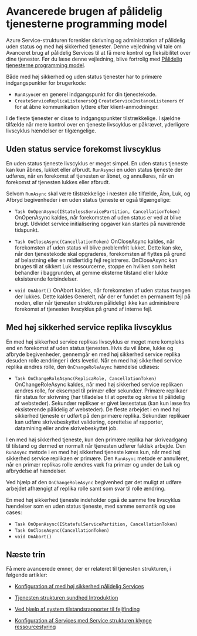 <properties
   pageTitle="Avancerede brugen af pålidelig tjenester | Microsoft Azure"
   description="Få mere at vide om avancerede brugen af tjenesten strukturerede pålidelig Services for større fleksibilitet i dine tjenester."
   services="Service-Fabric"
   documentationCenter=".net"
   authors="vturecek"
   manager="timlt"
   editor="masnider"/>

<tags
   ms.service="Service-Fabric"
   ms.devlang="dotnet"
   ms.topic="article"
   ms.tgt_pltfrm="NA"
   ms.workload="NA"
   ms.date="10/19/2016"
   ms.author="vturecek"/>

# <a name="advanced-usage-of-the-reliable-services-programming-model"></a>Avancerede brugen af pålidelig tjenesterne programming model
Azure Service-strukturen forenkler skrivning og administration af pålidelig uden status og med høj sikkerhed tjenester. Denne vejledning vil tale om Avanceret brug af pålidelig Services til at få mere kontrol og fleksibilitet over dine tjenester. Før du læse denne vejledning, blive fortrolig med [Pålidelig tjenesterne programming model](service-fabric-reliable-services-introduction.md).

Både med høj sikkerhed og uden status tjenester har to primære indgangspunkter for brugerkode:

 - `RunAsync`er en generel indgangspunkt for din tjenestekode.
 - `CreateServiceReplicaListeners`og `CreateServiceInstanceListeners` er for at åbne kommunikation lyttere efter klient-anmodninger.
 
I de fleste tjenester er disse to indgangspunkter tilstrækkelige. I sjældne tilfælde når mere kontrol over en tjeneste livscyklus er påkrævet, yderligere livscyklus hændelser er tilgængelige.

## <a name="stateless-service-instance-lifecycle"></a>Uden status service forekomst livscyklus

En uden status tjeneste livscyklus er meget simpel. En uden status tjeneste kan kun åbnes, lukket eller afbrudt. `RunAsync`i en uden status tjeneste der udføres, når en forekomst af tjenesten er åbnet, og annulleres, når en forekomst af tjenesten lukkes eller afbrudt. 

Selvom `RunAsync` skal være tilstrækkelige i næsten alle tilfælde, Åbn, Luk, og Afbryd begivenheder i en uden status tjeneste er også tilgængelige:

- `Task OnOpenAsync(IStatelessServicePartition, CancellationToken)`
  OnOpenAsync kaldes, når forekomsten af uden status er ved at blive brugt. Udvidet service initialisering opgaver kan startes på nuværende tidspunkt.

- `Task OnCloseAsync(CancellationToken)`
  OnCloseAsync kaldes, når forekomsten af uden status vil blive problemfrit lukket. Dette kan ske, når den tjenestekode skal opgraderes, forekomsten af flyttes på grund af belastning eller en midlertidig fejl registreres. OnCloseAsync kan bruges til at sikkert Luk ressourcerne, stoppe en hvilken som helst behandler i baggrunden, at gemme eksterne tilstand eller lukke eksisterende forbindelser.

- `void OnAbort()`
  OnAbort kaldes, når forekomsten af uden status tvungen der lukkes. Dette kaldes Generelt, når der er fundet en permanent fejl på noden, eller når tjenesten strukturen pålideligt ikke kan administrere forekomst af tjenesten livscyklus på grund af interne fejl.

## <a name="stateful-service-replica-lifecycle"></a>Med høj sikkerhed service replika livscyklus

En med høj sikkerhed service replikas livscyklus er meget mere kompleks end en forekomst af uden status tjenesten. Hvis du vil åbne, lukke og afbryde begivenheder, gennemgår en med høj sikkerhed service replika desuden rolle ændringer i dets levetid. Når en med høj sikkerhed service replika ændres rolle, den `OnChangeRoleAsync` hændelse udløses:

- `Task OnChangeRoleAsync(ReplicaRole, CancellationToken)`
  OnChangeRoleAsync kaldes, når med høj sikkerhed service replikaen ændres rolle, for eksempel til primær eller sekundær. Primære replikaer får status for skrivning (har tilladelse til at oprette og skrive til pålidelig af websteder). Sekundær replikaer er givet læsestatus (kan kun læse fra eksisterende pålidelig af websteder). De fleste arbejdet i en med høj sikkerhed tjeneste er udført på den primære replika. Sekundær replikaer kan udføre skrivebeskyttet validering, oprettelse af rapporter, datamining eller andre skrivebeskyttet job.

I en med høj sikkerhed tjeneste, kun den primære replika har skriveadgang til tilstand og dermed er normalt når tjenesten udfører faktisk arbejde. Den `RunAsync` metode i en med høj sikkerhed tjeneste køres kun, når med høj sikkerhed service replikaen er primære. Den `RunAsync` metode er annulleret, når en primær replikas rolle ændres væk fra primær og under de Luk og afbrydelse af hændelser. 

Ved hjælp af den `OnChangeRoleAsync` begivenhed gør det muligt at udføre arbejdet afhængigt af replika rolle samt som svar til rolle ændring.

En med høj sikkerhed tjeneste indeholder også de samme fire livscyklus hændelser som en uden status tjeneste, med samme semantik og use cases:

- `Task OnOpenAsync(IStatefulServicePartition, CancellationToken)`
- `Task OnCloseAsync(CancellationToken)`
- `void OnAbort()`



## <a name="next-steps"></a>Næste trin
Få mere avancerede emner, der er relateret til tjenesten strukturen, i følgende artikler:

- [Konfiguration af med høj sikkerhed pålidelig Services](service-fabric-reliable-services-configuration.md)

- [Tjenesten strukturen sundhed Introduktion](service-fabric-health-introduction.md)

- [Ved hjælp af system tilstandsrapporter til fejlfinding](service-fabric-understand-and-troubleshoot-with-system-health-reports.md)

- [Konfiguration af Services med Service strukturen klynge ressourcestyring](service-fabric-cluster-resource-manager-configure-services.md)

